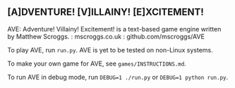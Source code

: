 [A]DVENTURE! [V]ILLAINY! [E]XCITEMENT!
--------------------------------------

AVE: Adventure! Villainy! Excitement! is a text-based game engine
written by Matthew Scroggs.
:                                            mscroggs.co.uk
:                                            github.com/mscroggs/AVE

To play AVE, run `run.py`. AVE is yet to be tested on non-Linux
systems.

To make your own game for AVE, see `games/INSTRUCTIONS.md`.

To run AVE in debug mode, run `DEBUG=1 ./run.py` or `DEBUG=1 python run.py`.
